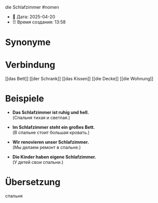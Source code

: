 die Schlafzimmer
#nomen
- 📍 Дата: 2025-04-20
- ⏰ Время создания: 13:58
# Synonyme

# Verbindung 
[[das Bett]]
[[der Schrank]]
[[das Kissen]]
[[die Decke]]
[[die Wohnung]]
# Beispiele
- **Das Schlafzimmer ist ruhig und hell.**  
    (Спальня тихая и светлая.)
    
- **Im Schlafzimmer steht ein großes Bett.**  
    (В спальне стоит большая кровать.)
    
- **Wir renovieren unser Schlafzimmer.**  
    (Мы делаем ремонт в спальне.)
    
- **Die Kinder haben eigene Schlafzimmer.**  
    (У детей свои спальни.)
# Übersetzung
спальня